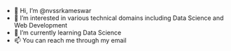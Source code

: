 - 👋 Hi, I’m @nvssrkameswar
- 👀 I’m interested in various technical domains including Data Science and Web Development
- 🌱 I’m currently learning Data Science
- 📫 You can reach me through my email

<!---
nvssrkameswar/nvssrkameswar is a ✨ special ✨ repository because its `README.md` (this file) appears on your GitHub profile.
You can click the Preview link to take a look at your changes.
--->
